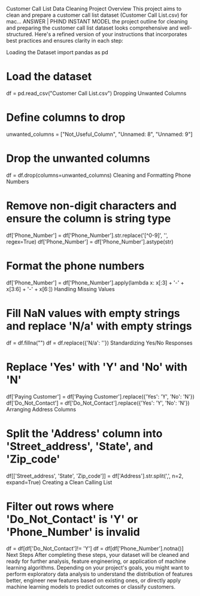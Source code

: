Customer Call List Data Cleaning Project
Overview
This project aims to clean and prepare a customer call list dataset (Customer Call List.csv) for mac...
ANSWER | PHIND INSTANT MODEL
the project outline for cleaning and preparing the customer call list dataset looks comprehensive and well-structured. Here's a refined version of your instructions that incorporates best practices and ensures clarity in each step:

Loading the Dataset
import pandas as pd

# Load the dataset
df = pd.read_csv("Customer Call List.csv")
Dropping Unwanted Columns
# Define columns to drop
unwanted_columns = ["Not_Useful_Column", "Unnamed: 8", "Unnamed: 9"]

# Drop the unwanted columns
df = df.drop(columns=unwanted_columns)
Cleaning and Formatting Phone Numbers
# Remove non-digit characters and ensure the column is string type
df['Phone_Number'] = df['Phone_Number'].str.replace('[^0-9]', '', regex=True)
df['Phone_Number'] = df['Phone_Number'].astype(str)

# Format the phone numbers
df['Phone_Number'] = df['Phone_Number'].apply(lambda x: x[:3] + '-' + x[3:6] + '-' + x[6:])
Handling Missing Values
# Fill NaN values with empty strings and replace 'N/a' with empty strings
df = df.fillna("")
df = df.replace({'N/a': ''})
Standardizing Yes/No Responses
# Replace 'Yes' with 'Y' and 'No' with 'N'
df['Paying Customer'] = df['Paying Customer'].replace({'Yes': 'Y', 'No': 'N'})
df['Do_Not_Contact'] = df['Do_Not_Contact'].replace({'Yes': 'Y', 'No': 'N'})
Arranging Address Columns
# Split the 'Address' column into 'Street_address', 'State', and 'Zip_code'
df[['Street_address', 'State', 'Zip_code']] = df['Address'].str.split(',', n=2, expand=True)
Creating a Clean Calling List
# Filter out rows where 'Do_Not_Contact' is 'Y' or 'Phone_Number' is invalid
df = df[df['Do_Not_Contact']!= 'Y']
df = df[df['Phone_Number'].notna()]
Next Steps
After completing these steps, your dataset will be cleaned and ready for further analysis, feature engineering, or application of machine learning algorithms. Depending on your project's goals, you might want to perform exploratory data analysis to understand the distribution of features better, engineer new features based on existing ones, or directly apply machine learning models to predict outcomes or classify customers.
